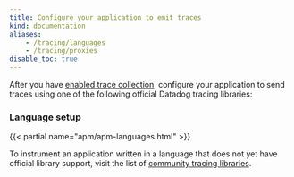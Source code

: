 ```yaml
---
title: Configure your application to emit traces
kind: documentation
aliases:
    - /tracing/languages
    - /tracing/proxies
disable_toc: true
---
```


After you have [enabled trace collection][1], configure your application to send traces using one of the following official Datadog tracing libraries:

### Language setup

{{< partial name="apm/apm-languages.html" >}}

To instrument an application written in a language that does not yet have official library support, visit the list of [community tracing libraries][2].

[1]: /tracing/send_traces
[2]: /developers/libraries/#apm-tracing-client-libraries
